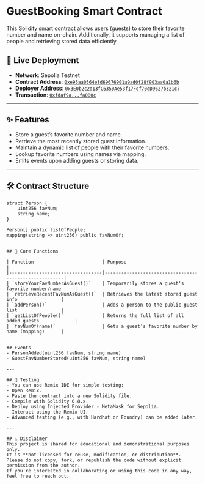 # GuestBooking Smart Contract

This Solidity smart contract allows users (guests) to store their favorite number and name on-chain. Additionally, it supports managing a list of people and retrieving stored data efficiently.

## 🚀 Live Deployment

- **Network**: Sepolia Testnet  
- **Contract Address**: [`0xe95aa0564efd69676901a9ad0f28f903aa0a1b6b`](https://sepolia.etherscan.io/address/0xe95aa0564efd69676901a9ad0f28f903aa0a1b6b)  
- **Deployer Address**: [`0x3E0b2c2d13fC6350Ae53f17Fdf70dD9627b321c7`](https://sepolia.etherscan.io/address/0x3E0b2c2d13fC6350Ae53f17Fdf70dD9627b321c7)  
- **Transaction**: [`0xfdaf9a...fa080c`](https://sepolia.etherscan.io/tx/0xfdaf9adb37e3a222188b3c929171fbaac5296267d4d3a31ce5e614bbb6fa080c)

---

## ✨ Features

- Store a guest’s favorite number and name.
- Retrieve the most recently stored guest information.
- Maintain a dynamic list of people with their favorite numbers.
- Lookup favorite numbers using names via mapping.
- Emits events upon adding guests or storing data.

---

## 🛠️ Contract Structure

```solidity
struct Person {
    uint256 favNum;
    string name;
}

Person[] public listOfPeople;
mapping(string => uint256) public favNumOf;


## 🔧 Core Functions

| Function                         | Purpose                                               |
|----------------------------------|-------------------------------------------------------|
| `storeYourFavNumberAsGuest()`    | Temporarily stores a guest's favorite number/name     |
| `retrieveRecentFavNumAsGuest()`  | Retrieves the latest stored guest info                |
| `addPerson()`                    | Adds a person to the public guest list                |
| `getListOfPeople()`              | Returns the full list of all added guests             |
| `favNumOf(name)`                 | Gets a guest’s favorite number by name (mapping)      |


## Events
- PersonAdded(uint256 favNum, string name)
- GuestFavNumberStored(uint256 favNum, string name)

---

## 🧪 Testing
- You can use Remix IDE for simple testing:
- Open Remix.
- Paste the contract into a new Solidity file.
- Compile with Solidity 0.8.x.
- Deploy using Injected Provider - MetaMask for Sepolia.
- Interact using the Remix UI.
- Advanced testing (e.g., with Hardhat or Foundry) can be added later.

---

## ⚠️ Disclaimer
This project is shared for educational and demonstrational purposes only.
It is **not licensed for reuse, modification, or distribution**. Please do not copy, fork, or republish the code without explicit permission from the author.
If you're interested in collaborating or using this code in any way, feel free to reach out.

